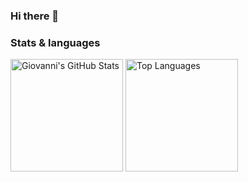 ### Hi there 👋

### Stats & languages
<div style= "display: inline_block">
<img height="180em" alt="Giovanni's GitHub Stats" src="https://github-readme-stats.vercel.app/api?username=giobauermeister&show_icons=true&theme=highcontrast&count_private=false">
<img height="180em" alt="Top Languages" src="https://github-readme-stats.vercel.app/api/top-langs/?username=giobauermeister&layout=compact&langs_count=10&theme=highcontrast">
</div>

<!--
**giobauermeister/giobauermeister** is a ✨ _special_ ✨ repository because its `README.md` (this file) appears on your GitHub profile.

Here are some ideas to get you started:

- 🔭 I’m currently working on ...
- 🌱 I’m currently learning ...
- 👯 I’m looking to collaborate on ...
- 🤔 I’m looking for help with ...
- 💬 Ask me about ...
- 📫 How to reach me: ...
- 😄 Pronouns: ...
- ⚡ Fun fact: ...
-->
